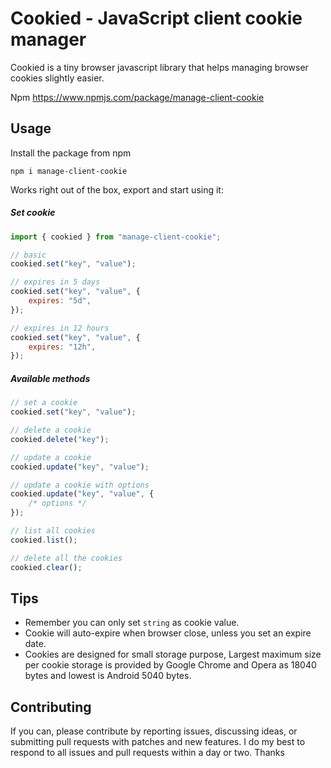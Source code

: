 # Cookied - JavaScript client cookie manager

Cookied is a tiny browser javascript library that helps managing browser cookies slightly easier. 

Npm https://www.npmjs.com/package/manage-client-cookie

## Usage

Install the package from npm

`npm i manage-client-cookie`

Works right out of the box, export and start using it:

##### Set cookie

```js
import { cookied } from "manage-client-cookie";

// basic
cookied.set("key", "value");

// expires in 5 days
cookied.set("key", "value", {
    expires: "5d",
});

// expires in 12 hours
cookied.set("key", "value", {
    expires: "12h",
});
```

##### Available methods

```js
// set a cookie
cookied.set("key", "value");

// delete a cookie
cookied.delete("key");

// update a cookie
cookied.update("key", "value");

// update a cookie with options
cookied.update("key", "value", {
    /* options */
});

// list all cookies
cookied.list();

// delete all the cookies
cookied.clear();
```

## Tips

-   Remember you can only set `string` as cookie value.
-   Cookie will auto-expire when browser close, unless you set an expire date.
-   Cookies are designed for small storage purpose, Largest maximum size per cookie storage is provided by Google Chrome and Opera as 18040 bytes and lowest is Android 5040 bytes.

## Contributing

If you can, please contribute by reporting issues, discussing ideas, or submitting pull requests with patches and new features. I do my best to respond to all issues and pull requests within a day or two. Thanks
